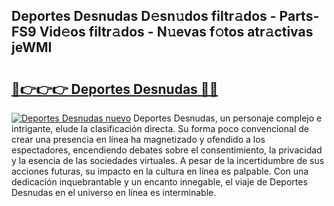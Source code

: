 ## Deportes Desnudas D𝚎sn𝚞dos filtr𝚊dos - Parts-FS9 Vid𝚎os filtr𝚊dos - N𝚞evas f𝚘tos atr𝚊ctivas jeWMI

# <h2><a href="http://mb1104l.tromn.icu/?c=Deportes+Desnudas">🔗👉👉👉 Deportes Desnudas 🔗🔗</a></h2>

[![Deportes Desnudas nuevo](https://i.imgur.com/pEAQMta.gif)](http://mb1104l.tromn.icu/?c=Deportes+Desnudas)
Deportes Desnudas, un personaje complejo e intrigante, elude la clasificación directa. Su forma poco convencional de crear una presencia en línea ha magnetizado y ofendido a los espectadores, encendiendo debates sobre el consentimiento, la privacidad y la esencia de las sociedades virtuales. A pesar de la incertidumbre de sus acciones futuras, su impacto en la cultura en línea es palpable. Con una dedicación inquebrantable y un encanto innegable, el viaje de Deportes Desnudas en el universo en línea es interminable.
